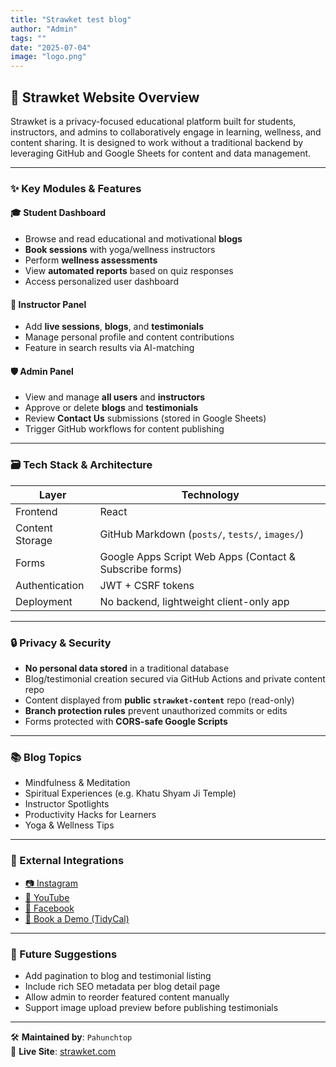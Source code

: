 ```yaml
---
title: "Strawket test blog"
author: "Admin"
tags: ""
date: "2025-07-04"
image: "logo.png"
---
```



## 🏫 Strawket Website Overview

Strawket is a privacy-focused educational platform built for students, instructors, and admins to collaboratively engage in learning, wellness, and content sharing. It is designed to work without a traditional backend by leveraging GitHub and Google Sheets for content and data management.

---

### ✨ Key Modules & Features

#### 🎓 Student Dashboard
- Browse and read educational and motivational **blogs**
- **Book sessions** with yoga/wellness instructors
- Perform **wellness assessments**
- View **automated reports** based on quiz responses
- Access personalized user dashboard

#### 🧘 Instructor Panel
- Add **live sessions**, **blogs**, and **testimonials**
- Manage personal profile and content contributions
- Feature in search results via AI-matching

#### 🛡️ Admin Panel
- View and manage **all users** and **instructors**
- Approve or delete **blogs** and **testimonials**
- Review **Contact Us** submissions (stored in Google Sheets)
- Trigger GitHub workflows for content publishing

---

### 🗃️ Tech Stack & Architecture

| Layer | Technology |
|-------|------------|
| Frontend | React |
| Content Storage | GitHub Markdown (`posts/`, `tests/`, `images/`) |
| Forms | Google Apps Script Web Apps (Contact & Subscribe forms) |
| Authentication | JWT + CSRF tokens |
| Deployment | No backend, lightweight client-only app |

---

### 🔒 Privacy & Security

- **No personal data stored** in a traditional database
- Blog/testimonial creation secured via GitHub Actions and private content repo
- Content displayed from **public `strawket-content`** repo (read-only)
- **Branch protection rules** prevent unauthorized commits or edits
- Forms protected with **CORS-safe Google Scripts**

---

### 📚 Blog Topics

- Mindfulness & Meditation
- Spiritual Experiences (e.g. Khatu Shyam Ji Temple)
- Instructor Spotlights
- Productivity Hacks for Learners
- Yoga & Wellness Tips

---

### 🔗 External Integrations

- [📷 Instagram](https://www.instagram.com/strawketlearning)
- [🎥 YouTube](https://youtube.com/@strawket)
- [📘 Facebook](https://www.facebook.com/share/16iw7U1H5J)
- [📅 Book a Demo (TidyCal)](https://tidycal.com/deepak-strawket/strawket-product-demo)

---

### 🚀 Future Suggestions

- Add pagination to blog and testimonial listing
- Include rich SEO metadata per blog detail page
- Allow admin to reorder featured content manually
- Support image upload preview before publishing testimonials

---

🛠️ **Maintained by**: `Pahunchtop`  
🔗 **Live Site**: [strawket.com](https://strawket.com)
